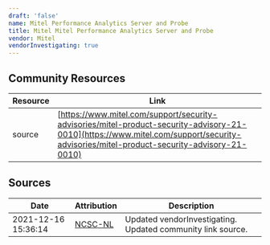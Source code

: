 ```yaml
---
draft: 'false'
name: Mitel Performance Analytics Server and Probe
title: Mitel Mitel Performance Analytics Server and Probe
vendor: Mitel
vendorInvestigating: true
---
```



## Community Resources
| Resource | Link |
| --- | --- |
| source | [https://www.mitel.com/support/security-advisories/mitel-product-security-advisory-21-0010](https://www.mitel.com/support/security-advisories/mitel-product-security-advisory-21-0010) |


## Sources
| Date | Attribution | Description |
| --- | --- | --- |
| 2021-12-16 15:36:14 | [NCSC-NL](https://github.com/NCSC-NL/log4shell/blob/main/software/README.md) | Updated vendorInvestigating. Updated community link source.  |
